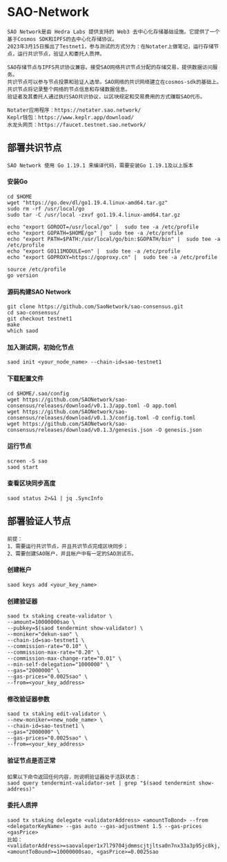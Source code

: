 # SAO-Network
    SAO Network是由 Hedra Labs 提供支持的 Web3 去中心化存储基础设施。它提供了一个基于Cosmos SDK和IPFS的去中心化存储协议。
    2023年3月15日推出了Testnet1，参与测试的方式分为：在Notater上做笔记，运行存储节点，运行共识节点，验证人和委托人质押。
    
    SAO存储节点与IPFS共识协议兼容。接受SAO网络共识节点分配的存储交易，提供数据访问服务。
    共识节点可以参与节点投票和验证人选举。SAO网络的共识网络建立在cosmos-sdk的基础上。共识节点将记录整个网络的节点信息和存储数据信息。
    验证者及其委托人通过执行SAO共识协议，以区块规定和交易费用的方式赚取SAO代币。
    
    Notater应用程序：https://notater.sao.network/
    Keplr钱包：https://www.keplr.app/download/
    水龙头网页：https://faucet.testnet.sao.network/

## 部署共识节点
    SAO Network 使用 Go 1.19.1 来编译代码，需要安装Go 1.19.1及以上版本
    
#### 安装Go
    cd $HOME
    wget "https://go.dev/dl/go1.19.4.linux-amd64.tar.gz"
    sudo rm -rf /usr/local/go
    sudo tar -C /usr/local -zxvf go1.19.4.linux-amd64.tar.gz
    
    echo "export GOROOT=/usr/local/go" |  sudo tee -a /etc/profile
    echo "export GOPATH=$HOME/go" |  sudo tee -a /etc/profile
    echo "export PATH=$PATH:/usr/local/go/bin:$GOPATH/bin" |  sudo tee -a /etc/profile
    echo "export GO111MODULE=on" |  sudo tee -a /etc/profile
    echo "export GOPROXY=https://goproxy.cn" |  sudo tee -a /etc/profile
    
    source /etc/profile
    go version

#### 源码构建SAO Network
    git clone https://github.com/SaoNetwork/sao-consensus.git
    cd sao-consensus/
    git checkout testnet1
    make
    which saod

#### 加入测试网，初始化节点
    saod init <your_node_name> --chain-id=sao-testnet1
    
#### 下载配置文件
    cd $HOME/.sao/config
    wget https://github.com/SAONetwork/sao-consensus/releases/download/v0.1.3/app.toml -O app.toml
    wget https://github.com/SAONetwork/sao-consensus/releases/download/v0.1.3/config.toml -O config.toml
    wget https://github.com/SAONetwork/sao-consensus/releases/download/v0.1.3/genesis.json -O genesis.json

#### 运行节点
    screen -S sao
    saod start
    
#### 查看区块同步高度
    saod status 2>&1 | jq .SyncInfo

## 部署验证人节点
    前提：
    1、需要运行共识节点，并且共识节点完成区块同步；
    2、需要创建SAO账户，并且帐户中有一定的SAO测试币。
    
#### 创建帐户
    saod keys add <your_key_name>
    
#### 创建验证器
    saod tx staking create-validator \
    --amount=10000000sao \
    --pubkey=$(saod tendermint show-validator) \
    --moniker="dekun-sao" \
    --chain-id=sao-testnet1 \
    --commission-rate="0.10" \
    --commission-max-rate="0.20" \
    --commission-max-change-rate="0.01" \
    --min-self-delegation="1000000" \
    --gas="2000000" \
    --gas-prices="0.0025sao" \
    --from=<your_key_address>

#### 修改验证器参数
    saod tx staking edit-validator \
    --new-moniker=<new_node_name> \
    --chain-id=sao-testnet1 \
    --gas="2000000" \
    --gas-prices="0.0025sao" \
    --from=<your_key_address>

#### 验证节点是否正常
    如果以下命令返回任何内容，则说明验证器处于活跃状态：
    saod query tendermint-validator-set | grep "$(saod tendermint show-address)"

#### 委托人质押
    saod tx staking delegate <validatorAddress> <amountToBond> --from <delegatorKeyName> --gas auto --gas-adjustment 1.5 --gas-prices <gasPrice>
    比如：<validatorAddress>=saovaloper1x7l79704jdmmscjtjltsa0n7nx33a3p95jc8kj, <amountToBound>=10000000sao, <gasPrice>=0.0025sao


























